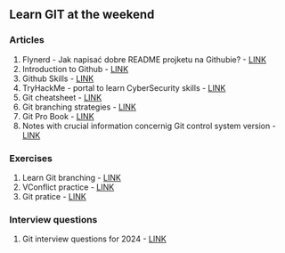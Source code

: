 ## Learn GIT at the weekend

### Articles 
1. Flynerd - Jak napisać dobre README projketu na Githubie? - [LINK](https://www.flynerd.pl/2018/06/jak-napisac-dobre-readme-projektu-na-githubie.html)
2. Introduction to Github - [LINK](https://github.com/skills/introduction-to-github)
3. Github Skills - [LINK](https://github.com/skills/)
4. TryHackMe - portal to learn CyberSecurity skills - [LINK](https://tryhackme.com/)
5. Git cheatsheet - [LINK](https://education.github.com/git-cheat-sheet-education.pdf)
6. Git branching strategies - [LINK](https://dev.to/juniourrau/6-types-of-git-branching-strategy-g54)
7. Git Pro Book - [LINK](https://git-scm.com/book/pl/v2)
8. Notes with crucial information concernig Git control system version - [LINK](https://github.com/bogdanpolak/nauka-gita)

### Exercises 
1. Learn Git branching - [LINK](https://learngitbranching.js.org/)
2. VConflict practice - [LINK](https://github.com/githubtraining/conflict-practice)
3. Git pratice - [LINK](https://www.gitwarsztaty.pl/cwiczenia)

### Interview questions 
1. Git interview questions for 2024 - [LINK](https://mockit.pl/blog/pytania-rekrutacyjne-git)